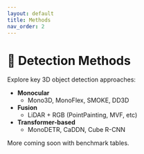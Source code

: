 ```yaml
---
layout: default
title: Methods
nav_order: 2
---
```


# 🧠 Detection Methods

Explore key 3D object detection approaches:

- **Monocular**
  - Mono3D, MonoFlex, SMOKE, DD3D
- **Fusion**
  - LiDAR + RGB (PointPainting, MVF, etc)
- **Transformer-based**
  - MonoDETR, CaDDN, Cube R-CNN

More coming soon with benchmark tables.
